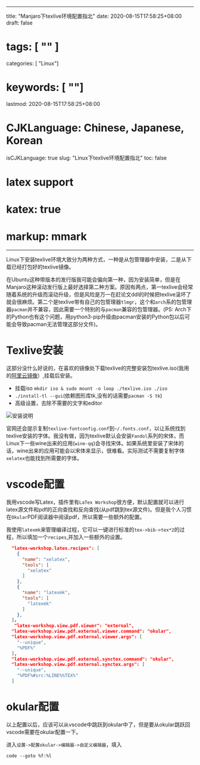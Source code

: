 
---
title: "Manjaro下texlive环境配置指北"
date: 2020-08-15T17:58:25+08:00
draft: false
# tags: [ "" ]
categories: [ "Linux"]
# keywords: [ ""]
lastmod: 2020-08-15T17:58:25+08:00
# CJKLanguage: Chinese, Japanese, Korean
isCJKLanguage: true
slug: "Linux下texlive环境配置指北"
toc: false
# latex support
# katex: true
# markup: mmark
---

Linux下安装texlive环境大致分为两种方式，一种是从包管理器中安装，二是从下载已经打包好的texlive镜像。

在Ubuntu这种带版本的发行版我可能会偏向第一种，因为安装简单，但是在Manjaro这种滚动发行版上最好选择第二种方案。原因有两点，第一texlive会经常随着系统的升级而滚动升级，但是风险是万一在赶论文ddl的时候把texlive滚坏了就会很麻烦。第二个是texlive带有自己的包管理器`tlmgr`，这个和`arch`系的包管理器`pacman`并不兼容，因此需要一个特别的与`pacman`兼容的包管理器。(PS: Arch下的Python也有这个问题，用python3-pip升级由pacman安装的Python包以后可能会导致pacman无法管理这部分文件)。

# Texlive安装

这部分没什么好说的，在喜欢的镜像处下载texlive的完整安装包texlive.iso(我用的[阿里云镜像](https://mirrors.aliyun.com/CTAN/systems/texlive/Images/)）,挂载后安装。

- 挂载iso `mkdir iso & sudo mount -o loop ./texlive.iso ./iso `
- `./install-tl --gui`(依赖图形库tk,没有的话需要`pacman -S tk`)
- 高级设置，去除不需要的文字和editor

![安装说明](/image/texlive.png)

官网还会提示复制`texlive-fontconfig.conf`到`~/.fonts.conf`，以让系统找到texlive安装的字体。我没有做，因为texlive默认会安装`Fandol`系列的宋体，而Linux下一些wine出来的应用(`wine-qq`)会寻找宋体。如果系统里安装了宋体的话，wine出来的应用可能会以宋体来显示，很难看。实际测试不需要复制字体`xelatex`也能找到所需要的字体。


# vscode配置

我用vscode写Latex，插件里有`LaTex Workshop`很方便，默认配置就可以进行latex源文件和pdf的正向查找和反向查找(从pdf跳到tex源文件)。但是我个人习惯在`Okular`PDF阅读器中阅读pdf，所以需要一些额外的配置。

我使用`latexmk`来管理编译过程，它可以一键进行标准的`tex->bib->tex*2`的过程，所以填加一个`recipes`,并加入一些额外的设置。

```json
  "latex-workshop.latex.recipes": [
    {
      "name": "xelatex",
      "tools": [
        "xelatex"
      ]
    },
    {
      "name": "latexmk",
      "tools": [
        "latexmk"
      ]
    },
  ]，
   "latex-workshop.view.pdf.viewer": "external",
  "latex-workshop.view.pdf.external.viewer.command": "okular",
  "latex-workshop.view.pdf.external.viewer.args": [
    "--unique",
    "%PDF%"
  ],
  "latex-workshop.view.pdf.external.synctex.command": "okular",
  "latex-workshop.view.pdf.external.synctex.args": [
    "--unique",
    "%PDF%#src:%LINE%%TEX%"
  ]
```

# okular配置

以上配置以后，应该可以从vscode中跳跃到okular中了，但是要从okular跳跃回vscode需要在okular配置一下。

进入`设置->配置okular->编辑器->自定义编辑器`，填入

```
code --goto %f:%l
```


